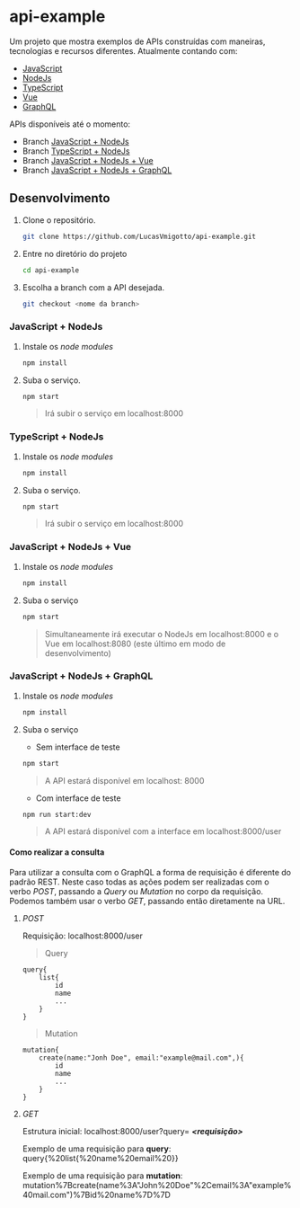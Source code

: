 # api-example

Um projeto que mostra exemplos de APIs construídas com maneiras, tecnologias e recursos diferentes. Atualmente contando com:

* [JavaScript](https://goo.gl/yUCHeG)
* [NodeJs](https://goo.gl/nZ9eqf)
* [TypeScript](https://goo.gl/U1TWdw)
* [Vue](https://goo.gl/rgKjAa)
* [GraphQL](https://goo.gl/zNKvVA)

APIs disponíveis até o momento:

* Branch [JavaScript + NodeJs](https://goo.gl/pxm1EU)
* Branch [TypeScript + NodeJs](https://goo.gl/5D9Bny)
* Branch [JavaScript + NodeJs + Vue](https://goo.gl/C8WJjo)
* Branch [JavaScript + NodeJs + GraphQL](https://goo.gl/aWqWQp)

## Desenvolvimento

1. Clone o repositório.

    ```bash
    git clone https://github.com/LucasVmigotto/api-example.git
    ```

2. Entre no diretório do projeto

    ```bash
    cd api-example
    ```

3. Escolha a branch com a API desejada.

    ```bash
    git checkout <nome da branch>
    ```

### JavaScript + NodeJs

1. Instale os _node modules_

    ```bash
    npm install
    ```

2. Suba o serviço.

    ```bash
    npm start
    ```

    > Irá subir o serviço em localhost:8000

### TypeScript + NodeJs

1. Instale os _node modules_

    ```bash
    npm install
    ```

2. Suba o serviço.

    ```bash
    npm start
    ```

    > Irá subir o serviço em localhost:8000

### JavaScript + NodeJs + Vue

1. Instale os _node modules_

    ```bash
    npm install
    ```

2. Suba o serviço

    ```bash
    npm start
    ```

    > Simultaneamente irá executar o NodeJs em localhost:8000 e o Vue em localhost:8080 (este último em modo de desenvolvimento)

### JavaScript + NodeJs + GraphQL

1. Instale os _node modules_

    ```bash
    npm install
    ```

2. Suba o serviço

    * Sem interface de teste

    ```bash
    npm start
    ```

    > A API estará disponível em localhost: 8000

    * Com interface de teste

    ```bash
    npm run start:dev
    ```

    > A API estará disponível com a interface em localhost:8000/user

#### Como realizar a consulta

Para utilizar a consulta com o GraphQL a forma de requisição é diferente do padrão REST. Neste caso todas as ações podem ser realizadas com o verbo _POST_, passando a _Query_ ou _Mutation_ no corpo da requisição. Podemos também usar o verbo _GET_, passando então diretamente na URL.

1. _POST_

    Requisição: localhost:8000/user

    > Query
    ```text
    query{
        list{
            id
            name
            ...
        }
    }
    ```

      > Mutation

    ```text
    mutation{
        create(name:"Jonh Doe", email:"example@mail.com",){
            id
            name
            ...
        }
    }
    ```

2. _GET_

    Estrutura inicial: localhost:8000/user?query= ***&#60;requisição&#62;***

    Exemplo de uma requisição para **query**:
    query{%20list{%20name%20email%20}}

    Exemplo de uma requisição para **mutation**:
    mutation%7Bcreate(name%3A"John%20Doe"%2Cemail%3A"example%40mail.com")%7Bid%20name%7D%7D